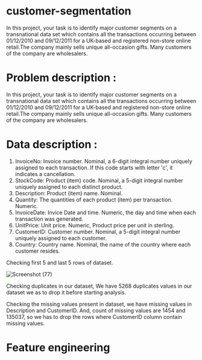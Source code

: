 # customer-segmentation

In this project, your task is to identify major customer segments on a transnational data set which contains all the transactions occurring between 01/12/2010 and 09/12/2011 for a UK-based and registered non-store online retail.The company mainly sells unique all-occasion gifts. Many customers of the company are wholesalers.

# Problem description : 

In this project, your task is to identify major customer segments on a transnational data set which contains all the transactions occurring between 01/12/2010 and 09/12/2011 for a UK-based and registered non-store online retail.The company mainly sells unique all-occasion gifts. Many customers of the company are wholesalers.


# Data description :

1. InvoiceNo: Invoice number. Nominal, a 6-digit integral number uniquely assigned to each transaction. If this code starts with letter 'c', it indicates a cancellation.
2. StockCode: Product (item) code. Nominal, a 5-digit integral number uniquely assigned to each distinct product.
3. Description: Product (item) name. Nominal.
4. Quantity: The quantities of each product (item) per transaction. Numeric.
5. InvoiceDate: Invice Date and time. Numeric, the day and time when each transaction was generated.
6. UnitPrice: Unit price. Numeric, Product price per unit in sterling.
7. CustomerID: Customer number. Nominal, a 5-digit integral number uniquely assigned to each customer.
8. Country: Country name. Nominal, the name of the country where each customer resides.


Checking first 5 and last 5 rows of dataset.

![Screenshot (77)](https://user-images.githubusercontent.com/67784512/212009851-f5ae031a-8577-4179-999c-59b6ac306f7d.png)

Checking duplicates in our dataset,
  We have 5268 duplicates values in our dataset we as to drop it before starting analysis.
  
Checking the missing values present in dataset,
 we have missing values in Description and CustomerID. And, count of missing values are 1454 and 135037, so we has to drop the rows where CustomerID column contain missing values.
 
 
# Feature engineering


 
 
 
 
 
 
 
 
 
 
 
 
 
 
 
 
 
 
 
 
 
 
 
 
 
